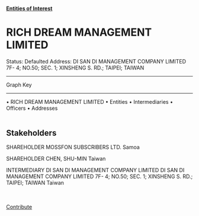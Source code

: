 #### [Entities of Interest](/list.html)
<link rel="stylesheet" type="text/css" href="../../assets/style.css">

<style>
body{background-image:url("http://eoi-graphs.s3-website-eu-west-1.amazonaws.com/RICH_DREAM_MANAGEMENT_LIMITED.png");background-repeat: no-repeat;background-size: contain;}
.markdown>p>span{background-color: white;}
</style>

# RICH DREAM MANAGEMENT LIMITED
<span>Status: Defaulted
Address: DI SAN DI MANAGEMENT COMPANY LIMITED 7F- 4; NO.50; SEC. 1; XINSHENG S. RD.; TAIPEI; TAIWAN
</span>

---



<div class="legend">
Graph Key
<hr>
<span class="focus">• RICH DREAM MANAGEMENT LIMITED</span>
<span class="entity">• Entities</span>
<span class="intermediary">• Intermediaries</span>
<span class="officer">• Officers</span>
<span class="address">• Addresses</span>
</div><br>


## Stakeholders
<span>SHAREHOLDER
MOSSFON SUBSCRIBERS LTD.
Samoa
</span>

<span>SHAREHOLDER
CHEN, SHU-MIN
Taiwan
</span>

<span>INTERMEDIARY
DI SAN DI MANAGEMENT COMPANY LIMITED
DI SAN DI MANAGEMENT COMPANY LIMITED 7F- 4; NO.50; SEC. 1; XINSHENG S. RD.; TAIPEI; TAIWAN
Taiwan
</span>


<br><br><a class="contribute_button" href="Readme.md">Contribute</a>